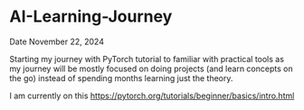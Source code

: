 # AI-Learning-Journey

Date November 22, 2024

Starting my journey with PyTorch tutorial to familiar with practical tools as my journey will be mostly focused on doing projects (and learn concepts on the go) instead of spending months learning just the theory.

I am currently on this https://pytorch.org/tutorials/beginner/basics/intro.html

